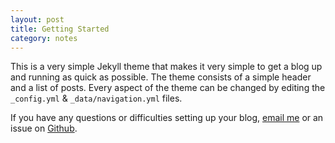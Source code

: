 ```yaml
---
layout: post
title: Getting Started
category: notes
---
```


This is a very simple Jekyll theme that makes it very simple to get a blog up and running as quick as possible. The theme consists of a simple header and a list of posts. Every aspect of the theme can be changed by editing the `_config.yml` & `_data/navigation.yml` files.

If you have any questions or difficulties setting up your blog, [email me](mailto:micahcowell@gmail.com) or an issue on [Github](https://github.com/getmicah/blog/issues).
